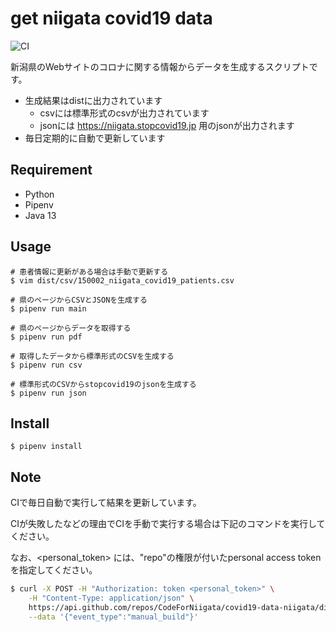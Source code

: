get niigata covid19 data
====

![CI](https://github.com/CodeForNiigata/covid19-data-niigata/workflows/CI/badge.svg)

新潟県のWebサイトのコロナに関する情報からデータを生成するスクリプトです。

- 生成結果はdistに出力されています
    - csvには標準形式のcsvが出力されています
    - jsonには https://niigata.stopcovid19.jp 用のjsonが出力されます
- 毎日定期的に自動で更新しています

## Requirement

- Python
- Pipenv
- Java 13

## Usage

```
# 患者情報に更新がある場合は手動で更新する
$ vim dist/csv/150002_niigata_covid19_patients.csv

# 県のページからCSVとJSONを生成する
$ pipenv run main

# 県のページからデータを取得する
$ pipenv run pdf

# 取得したデータから標準形式のCSVを生成する
$ pipenv run csv

# 標準形式のCSVからstopcovid19のjsonを生成する
$ pipenv run json
```

## Install

```
$ pipenv install
```

## Note

CIで毎日自動で実行して結果を更新しています。

CIが失敗したなどの理由でCIを手動で実行する場合は下記のコマンドを実行してください。

なお、<personal_token> には、"repo"の権限が付いたpersonal access tokenを指定してください。

```bash
$ curl -X POST -H "Authorization: token <personal_token>" \
    -H "Content-Type: application/json" \
    https://api.github.com/repos/CodeForNiigata/covid19-data-niigata/dispatches \
    --data '{"event_type":"manual_build"}'
```

